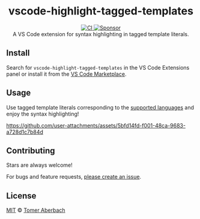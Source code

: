 <h1 align="center">
  vscode-highlight-tagged-templates
</h1>

<div align="center">
  <a href="https://github.com/TomerAberbach/vscode-highlight-tagged-templates/actions">
    <img src="https://github.com/TomerAberbach/vscode-highlight-tagged-templates/workflows/CI/badge.svg" alt="CI" />
  </a>
  <a href="https://github.com/sponsors/TomerAberbach">
    <img src="https://img.shields.io/static/v1?label=Sponsor&message=%E2%9D%A4&logo=GitHub&color=%23fe8e86" alt="Sponsor" />
  </a>
</div>

<div align="center">
  A VS Code extension for syntax highlighting in tagged template literals.
</div>

## Install

Search for `vscode-highlight-tagged-templates` in the VS Code Extensions panel
or install it from the
[VS Code Marketplace](https://marketplace.visualstudio.com/items?itemName=TomerAberbach.vscode-highlight-tagged-templates).

## Usage

Use tagged template literals corresponding to the
[supported languages](https://github.com/TomerAberbach/vscode-highlight-tagged-templates/blob/main/src/languages.ts)
and enjoy the syntax highlighting!

https://github.com/user-attachments/assets/5bfd14fd-f001-48ca-9683-a728d1c7b84d

## Contributing

Stars are always welcome!

For bugs and feature requests,
[please create an issue](https://github.com/TomerAberbach/vscode-highlight-tagged-templates/issues/new).

## License

[MIT](https://github.com/TomerAberbach/vscode-highlight-tagged-templates/blob/main/license)
© [Tomer Aberbach](https://github.com/TomerAberbach)
